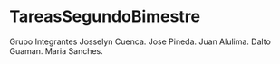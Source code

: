 # TareasSegundoBimestre
Grupo 
Integrantes
Josselyn Cuenca.
Jose Pineda.
Juan Alulima.
Dalto Guaman.
Maria Sanches.
